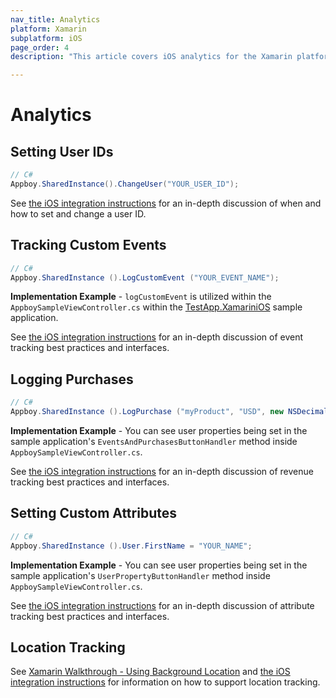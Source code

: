 ```yaml
---
nav_title: Analytics
platform: Xamarin
subplatform: iOS
page_order: 4
description: "This article covers iOS analytics for the Xamarin platform."

---
```


# Analytics

## Setting User IDs

```csharp
// C#
Appboy.SharedInstance().ChangeUser("YOUR_USER_ID");
```

See [the iOS integration instructions][7] for an in-depth discussion of when and how to set and change a user ID.

## Tracking Custom Events

```csharp
// C#
Appboy.SharedInstance ().LogCustomEvent ("YOUR_EVENT_NAME");
```

**Implementation Example** - `logCustomEvent` is utilized within the `AppboySampleViewController.cs` within the [TestApp.XamariniOS][4] sample application.

See [the iOS integration instructions][3] for an in-depth discussion of event tracking best practices and interfaces.

## Logging Purchases

```csharp
// C#
Appboy.SharedInstance ().LogPurchase ("myProduct", "USD", new NSDecimalNumber("10"));
```

**Implementation Example** - You can see user properties being set in the sample application's `EventsAndPurchasesButtonHandler` method inside `AppboySampleViewController.cs`.

See [the iOS integration instructions][5] for an in-depth discussion of revenue tracking best practices and interfaces.

## Setting Custom Attributes

```csharp
// C#
Appboy.SharedInstance ().User.FirstName = "YOUR_NAME";
```

**Implementation Example** - You can see user properties being set in the sample application's `UserPropertyButtonHandler` method inside `AppboySampleViewController.cs`.

See [the iOS integration instructions][6] for an in-depth discussion of attribute tracking best practices and interfaces.

## Location Tracking

See [Xamarin Walkthrough - Using Background Location][1] and [the iOS integration instructions][2] for information on how to support location tracking.

[1]: http://developer.xamarin.com/guides/cross-platform/application_fundamentals/backgrounding/part_4_ios_backgrounding_walkthroughs/location_walkthrough/
[2]: {{site.baseurl}}/developer_guide/platform_integration_guides/ios/advanced_use_cases/locations_and_geofences/
[3]: {{site.baseurl}}/developer_guide/platform_integration_guides/ios/analytics/tracking_custom_events/
[4]: https://github.com/Appboy/appboy-xamarin-bindings/tree/master/appboy-component/samples/ios-unified/TestApp.XamariniOS
[5]: {{site.baseurl}}/developer_guide/platform_integration_guides/ios/analytics/logging_purchases/
[6]: {{site.baseurl}}/developer_guide/platform_integration_guides/ios/analytics/setting_custom_attributes/
[7]: {{site.baseurl}}/developer_guide/platform_integration_guides/ios/analytics/setting_user_ids/
